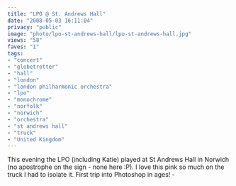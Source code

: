 ```yaml
---
title: "LPO @ St. Andrews Hall"
date: "2008-05-03 16:11:04"
privacy: "public"
image: "photo/lpo-st-andrews-hall/lpo-st-andrews-hall.jpg"
views: "58"
faves: "1"
tags:
- "concert"
- "globetrotter"
- "hall"
- "london"
- "london philharmonic orchestra"
- "lpo"
- "monochrome"
- "norfolk"
- "norwich"
- "orchestra"
- "st andrews hall"
- "truck"
- "United Kingdom"
---
```

This evening the LPO (including Katie) played at St Andrews Hall in Norwich (no apostrophe on the sign - none here :P). I love this pink so much on the truck I had to isolate it. First trip into Photoshop in ages! - <a href="/photos/2008/05/04/lpo-st-andrews-hall"></a>
